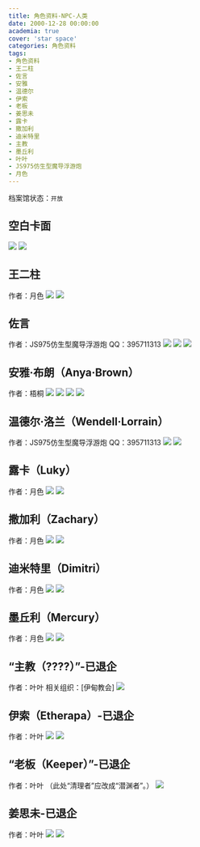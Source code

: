 ```yaml
---
title: 角色资料-NPC-人类
date: 2000-12-28 00:00:00
academia: true
cover: 'star space'
categories: 角色资料
tags: 
- 角色资料
- 王二柱
- 佐言
- 安雅
- 温德尔
- 伊索
- 老板
- 姜思未
- 露卡
- 撒加利
- 迪米特里
- 主教
- 墨丘利
- 叶叶
- JS975仿生型魔导浮游炮
- 月色
---
```

档案馆状态：`开放`
<!--more-->

## 空白卡面

![  ](https://twothousand2017.github.io/images/角色资料/NPC人类/人设卡A.jpg)
![  ](https://twothousand2017.github.io/images/角色资料/NPC人类/人设卡B.jpg)

## 王二柱

作者：月色
![  ](https://twothousand2017.github.io/images/角色资料/NPC人类/王二柱A.jpg)
![  ](https://twothousand2017.github.io/images/角色资料/NPC人类/王二柱B.jpg)

## 佐言

作者：JS975仿生型魔导浮游炮
QQ：395711313
![  ](https://twothousand2017.github.io/images/角色资料/NPC人类/佐言A.jpg)
![  ](https://twothousand2017.github.io/images/角色资料/NPC人类/佐言B.jpg)
![  ](https://twothousand2017.github.io/images/角色资料/NPC人类/佐言C.jpg)

## 安雅·布朗（Anya·Brown）

作者：梧桐
![  ](https://twothousand2017.github.io/images/角色资料/NPC人类/安雅A.jpg)
![  ](https://twothousand2017.github.io/images/角色资料/NPC人类/安雅B.jpg)
![  ](https://twothousand2017.github.io/images/角色资料/NPC人类/安雅C.jpg)
![  ](https://twothousand2017.github.io/images/角色资料/NPC人类/安雅D.jpg)

## 温德尔·洛兰（Wendell·Lorrain）

作者：JS975仿生型魔导浮游炮
QQ：395711313
![  ](https://twothousand2017.github.io/images/角色资料/NPC人类/温德尔A.jpg)
![  ](https://twothousand2017.github.io/images/角色资料/NPC人类/温德尔B.jpg)

## 露卡（Luky）

作者：月色
![  ](https://twothousand2017.github.io/images/角色资料/NPC人类/露卡A.jpg)
![  ](https://twothousand2017.github.io/images/角色资料/NPC人类/露卡B.jpg)

## 撒加利（Zachary）

作者：月色
![  ](https://twothousand2017.github.io/images/角色资料/NPC人类/撒加利A.jpg)
![  ](https://twothousand2017.github.io/images/角色资料/NPC人类/撒加利B.jpg)

## 迪米特里（Dimitri）

作者：月色
![  ](https://twothousand2017.github.io/images/角色资料/NPC人类/迪米特里A.jpg)
![  ](https://twothousand2017.github.io/images/角色资料/NPC人类/迪米特里B.jpg)

## 墨丘利（Mercury）

作者：月色
![  ](https://twothousand2017.github.io/images/角色资料/NPC人类/墨丘利A.jpg)
![  ](https://twothousand2017.github.io/images/角色资料/NPC人类/墨丘利B.jpg)

## “主教（????）”-已退企

作者：叶叶
相关组织：[伊甸教会]
![  ](https://twothousand2017.github.io/images/角色资料/NPC人类/主教A.png)

## 伊索（Etherapa）-已退企

作者：叶叶
![  ](https://twothousand2017.github.io/images/角色资料/NPC人类/伊索A.jpg)
![  ](https://twothousand2017.github.io/images/角色资料/NPC人类/伊索B.jpg)

## “老板（Keeper）”-已退企

作者：叶叶
（此处“清理者”应改成“潜渊者”。）
![  ](https://twothousand2017.github.io/images/角色资料/NPC人类/老板A.jpg)

## 姜思未-已退企

作者：叶叶
![  ](https://twothousand2017.github.io/images/角色资料/NPC人类/姜思未A.jpg)
![  ](https://twothousand2017.github.io/images/角色资料/NPC人类/姜思未B.jpg)
